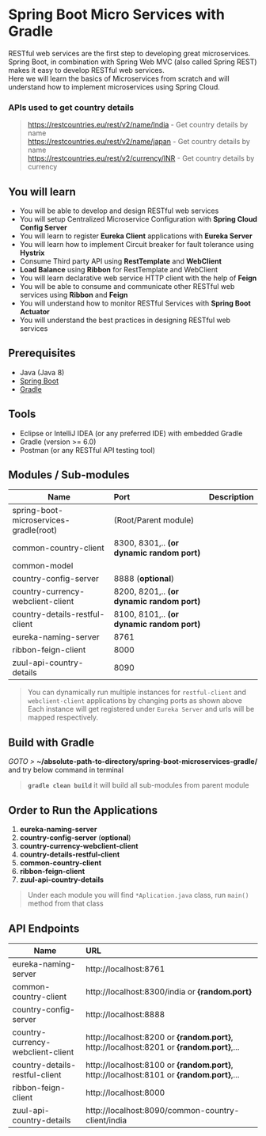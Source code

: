 # Spring Boot Micro Services with Gradle

RESTful web services are the first step to developing great microservices. Spring Boot,
in combination with Spring Web MVC (also called Spring REST) makes it easy to develop RESTful web services.  
Here we will learn the basics of Microservices from scratch and will understand how to implement microservices using Spring Cloud.

### APIs used to get country details
> https://restcountries.eu/rest/v2/name/India - Get country details by name  
> https://restcountries.eu/rest/v2/name/japan - Get country details by name  
> https://restcountries.eu/rest/v2/currency/INR -  Get country details by currency

## You will learn
- You will be able to develop and design RESTful web services
- You will setup Centralized Microservice Configuration with **Spring Cloud Config Server**
- You will learn to register **Eureka Client** applications with **Eureka Server**
- You will learn how to implement Circuit breaker for fault tolerance using **Hystrix** 
- Consume Third party API using **RestTemplate** and **WebClient**
- **Load Balance** using **Ribbon** for RestTemplate and WebClient
- You will learn declarative web service HTTP client with the help of **Feign**
- You will be able to consume and communicate other RESTful web services using **Ribbon** and **Feign**
- You will understand how to monitor RESTful Services with **Spring Boot Actuator**
- You will understand the best practices in designing RESTful web services


## Prerequisites 
- Java (Java 8)
- [Spring Boot](https://spring.io/projects/spring-boot)
- [Gradle](https://docs.gradle.org/current/userguide/userguide.html)

## Tools
- Eclipse or IntelliJ IDEA (or any preferred IDE) with embedded Gradle
- Gradle (version >= 6.0)
- Postman (or any RESTful API testing tool)


## Modules / Sub-modules
| Name                                        | Port                 | Description  |
| ------------------------------------------- |:-------------       | ---------:|
| spring-boot-microservices-gradle(root)      | (Root/Parent module) |    |
| common-country-client                       | 8300, 8301,.. **(or dynamic random port)**  |    |
| common-model                                |                      |    |
| country-config-server                       | 8888 (**optional**)  |    |
| country-currency-webclient-client           | 8200, 8201,.. **(or dynamic random port)**  |    |
| country-details-restful-client              | 8100, 8101,.. **(or dynamic random port)**  |    |
| eureka-naming-server                        | 8761                 |    |
| ribbon-feign-client                         | 8000                 |    |
| zuul-api-country-details                    | 8090                 |    |
> You can dynamically run multiple instances for ``restful-client`` and ``webclient-client`` applications by changing ports as shown above  
> Each instance will get registered under ``Eureka Server`` and urls will be mapped respectively.


## Build with Gradle
_GOTO >_ **~/absolute-path-to-directory/spring-boot-microservices-gradle/**  
and try below command in terminal
> **```gradle clean build```** it will build all sub-modules from parent module


## Order to Run the Applications
1. **eureka-naming-server**
2. **country-config-server** (**optional**)
3. **country-currency-webclient-client**
4. **country-details-restful-client**
5. **common-country-client**
6. **ribbon-feign-client**
7. **zuul-api-country-details**
> Under each module you will find ``*Aplication.java`` class, run ``main()`` method from that class


## API Endpoints
| Name                                        | URL                                               | 
| ------------------------------------------- |:------------------------------------------------  | 
| eureka-naming-server                        | http://localhost:8761                             | 
| common-country-client                       | http://localhost:8300/india or **{random.port}**  | 
| country-config-server                       | http://localhost:8888                             | 
| country-currency-webclient-client           | http://localhost:8200 or **{random.port}**, http://localhost:8201 or **{random.port}**,...| 
| country-details-restful-client              | http://localhost:8100 or **{random.port}**, http://localhost:8101 or **{random.port}**,...| 
| ribbon-feign-client                         | http://localhost:8000                             | 
| zuul-api-country-details                    | http://localhost:8090/common-country-client/india | 
